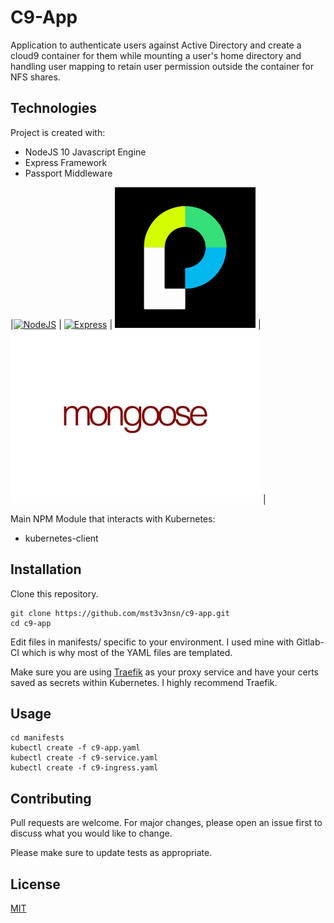 # C9-App

Application to authenticate users against Active Directory and create a cloud9 container for them while mounting a user's home directory and handling user mapping to retain user permission outside the container for NFS shares.

## Technologies
Project is created with:
* NodeJS 10 Javascript Engine
* Express Framework
* Passport Middleware

|[![NodeJS](https://nodsjs.com/)](readme/nodejs.jpg) | [![Express](https://expressjs.com/)](readme/express.jpg) | [![Passport](readme/passport.jpg)](http://www.passportjs.org/) | [![Mongoose](readme/mongoose.jpg)](https://mongoosejs.com/) |

Main NPM Module that interacts with Kubernetes:

* kubernetes-client

## Installation

Clone this repository.

```
git clone https://github.com/mst3v3nsn/c9-app.git
cd c9-app
```
Edit files in manifests/ specific to your environment. I used mine with Gitlab-CI which is why most of the YAML files are templated.

Make sure you are using [Traefik](https://docs.traefik.io/configuration/backends/kubernetes/) as your proxy service and have your certs saved as secrets within Kubernetes. I highly recommend Traefik.

## Usage

```
cd manifests
kubectl create -f c9-app.yaml
kubectl create -f c9-service.yaml
kubectl create -f c9-ingress.yaml
```

## Contributing
Pull requests are welcome. For major changes, please open an issue first to discuss what you would like to change.

Please make sure to update tests as appropriate.

## License
[MIT](https://choosealicense.com/licenses/mit/)
